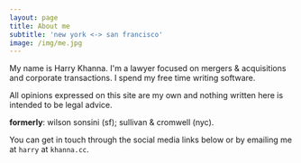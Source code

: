```yaml
---
layout: page
title: About me
subtitle: 'new york <-> san francisco'
image: /img/me.jpg
---
```


My name is Harry Khanna. I'm a lawyer focused on mergers & acquisitions and corporate transactions. I spend my free time writing software.

All opinions expressed on this site are my own and nothing written here is intended to be legal advice.

**formerly**: wilson sonsini (sf); sullivan & cromwell (nyc).

You can get in touch through the social media links below or by emailing me at `harry` at `khanna.cc`.

